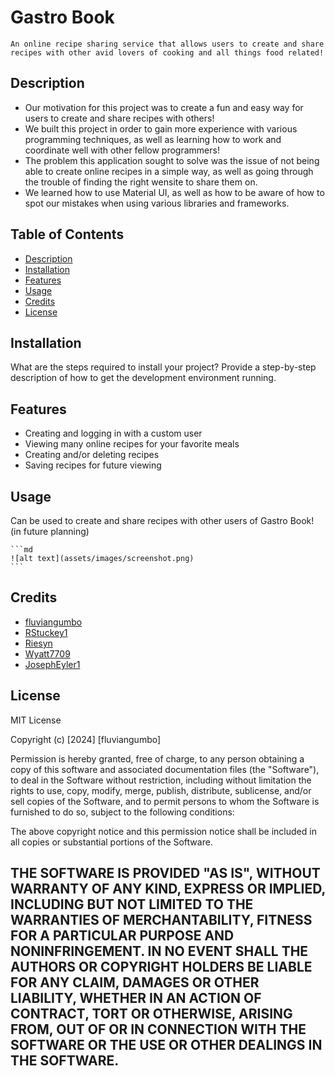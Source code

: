# Gastro Book
    An online recipe sharing service that allows users to create and share recipes with other avid lovers of cooking and all things food related!

## Description

- Our motivation for this project was to create a fun and easy way for users to create and share recipes with others!
- We built this project in order to gain more experience with various programming techniques, as well as learning how to work and coordinate well with other fellow programmers!
- The problem this application sought to solve was the issue of not being able to create online recipes in a simple way, as well as going through the trouble of finding the right wensite to share them on.
- We learned how to use Material UI, as well as how to be aware of how to spot our mistakes when using various libraries and frameworks. 

## Table of Contents
- [Description](#description)
- [Installation](#installation)
- [Features](#features)
- [Usage](#usage)
- [Credits](#credits)
- [License](#license)

## Installation

What are the steps required to install your project? Provide a step-by-step description of how to get the development environment running.

## Features

- Creating and logging in with a custom user
- Viewing many online recipes for your favorite meals
- Creating and/or deleting recipes
- Saving recipes for future viewing

## Usage

Can be used to create and share recipes with other users of Gastro Book! (in future planning)


    ```md
    ![alt text](assets/images/screenshot.png)
    ```

## Credits

- [fluviangumbo](https://github.com/fluviangumbo)
- [RStuckey1](https://github.com/RStuckey1)
- [Riesyn](https://github.com/Riesyn)
- [Wyatt7709](https://github.com/Wyatt7709)
- [JosephEyler1](https://github.com/JosephEyler1)

## License

MIT License

Copyright (c) [2024] [fluviangumbo]

Permission is hereby granted, free of charge, to any person obtaining a copy
of this software and associated documentation files (the "Software"), to deal
in the Software without restriction, including without limitation the rights
to use, copy, modify, merge, publish, distribute, sublicense, and/or sell
copies of the Software, and to permit persons to whom the Software is
furnished to do so, subject to the following conditions:

The above copyright notice and this permission notice shall be included in all
copies or substantial portions of the Software.

THE SOFTWARE IS PROVIDED "AS IS", WITHOUT WARRANTY OF ANY KIND, EXPRESS OR
IMPLIED, INCLUDING BUT NOT LIMITED TO THE WARRANTIES OF MERCHANTABILITY,
FITNESS FOR A PARTICULAR PURPOSE AND NONINFRINGEMENT. IN NO EVENT SHALL THE
AUTHORS OR COPYRIGHT HOLDERS BE LIABLE FOR ANY CLAIM, DAMAGES OR OTHER
LIABILITY, WHETHER IN AN ACTION OF CONTRACT, TORT OR OTHERWISE, ARISING FROM,
OUT OF OR IN CONNECTION WITH THE SOFTWARE OR THE USE OR OTHER DEALINGS IN THE
SOFTWARE.
--------
